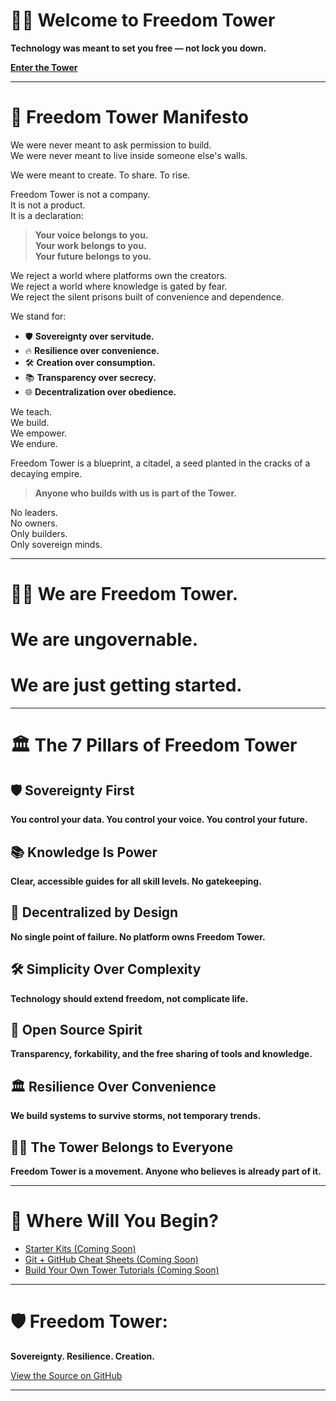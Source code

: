 # 🏴‍☠️ Welcome to Freedom Tower

**Technology was meant to set you free — not lock you down.**

[**Enter the Tower**](#the-7-pillars-of-freedom-tower)

---

# 📜 Freedom Tower Manifesto

We were never meant to ask permission to build.  
We were never meant to live inside someone else's walls.

We were meant to create. To share. To rise.

Freedom Tower is not a company.  
It is not a product.  
It is a declaration:

> **Your voice belongs to you.**  
> **Your work belongs to you.**  
> **Your future belongs to you.**

We reject a world where platforms own the creators.  
We reject a world where knowledge is gated by fear.  
We reject the silent prisons built of convenience and dependence.

We stand for:

- 🛡️ **Sovereignty over servitude.**
- 🔥 **Resilience over convenience.**
- 🛠️ **Creation over consumption.**
- 📚 **Transparency over secrecy.**
- 🌐 **Decentralization over obedience.**

We teach.  
We build.  
We empower.  
We endure.

Freedom Tower is a blueprint, a citadel, a seed planted in the cracks of a decaying empire.

> **Anyone who builds with us is part of the Tower.**

No leaders.  
No owners.  
Only builders.  
Only sovereign minds.

---

# 🏴‍☠️ We are Freedom Tower.  
# We are ungovernable.  
# We are just getting started.

---

# 🏛️ The 7 Pillars of Freedom Tower

## 🛡️ Sovereignty First
**You control your data. You control your voice. You control your future.**

## 📚 Knowledge Is Power
**Clear, accessible guides for all skill levels. No gatekeeping.**

## 🔗 Decentralized by Design
**No single point of failure. No platform owns Freedom Tower.**

## 🛠️ Simplicity Over Complexity
**Technology should extend freedom, not complicate life.**

## 🌱 Open Source Spirit
**Transparency, forkability, and the free sharing of tools and knowledge.**

## 🏛️ Resilience Over Convenience
**We build systems to survive storms, not temporary trends.**

## 🏴‍☠️ The Tower Belongs to Everyone
**Freedom Tower is a movement. Anyone who believes is already part of it.**

---

# 🚪 Where Will You Begin?

- [Starter Kits (Coming Soon)](#)
- [Git + GitHub Cheat Sheets (Coming Soon)](#)
- [Build Your Own Tower Tutorials (Coming Soon)](#)

---

# 🛡️ Freedom Tower:  
**Sovereignty. Resilience. Creation.**

[View the Source on GitHub](https://github.com/freedom-tower-project)

---
